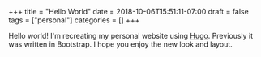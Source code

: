 +++ 
title = "Hello World" 
date = 2018-10-06T15:51:11-07:00 
draft = false 
tags = ["personal"] 
categories = []
+++

Hello world! I'm recreating my personal website using [Hugo](https://gohugo.io/). Previously it was written in Bootstrap. I hope you enjoy the new look and layout.